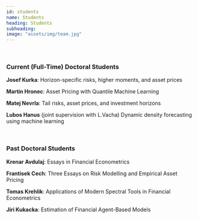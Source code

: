 ```yaml
---
id: students
name: Students
heading: Students
subheading:
image: "assets/img/team.jpg"
---
```


 <br/>

### Current (Full-Time) Doctoral Students

**Josef Kurka**: Horizon-specific risks, higher moments, and asset prices

**Martin Hronec**: Asset Pricing with Quantile Machine Learning

**Matej Nevrla**: Tail risks, asset prices, and investment horizons

**Lubos Hanus** (joint supervision with L.Vacha) Dynamic density forecasting using machine learning

 <br/>

### Past Doctoral Students

**Krenar Avdulaj**: Essays in Financial Econometrics

**Frantisek Cech**: Three Essays on Risk Modelling and Empirical Asset Pricing

**Tomas Krehlik**: Applications of Modern Spectral Tools in Financial Econometrics

**Jiri Kukacka**: Estimation of Financial Agent-Based Models
